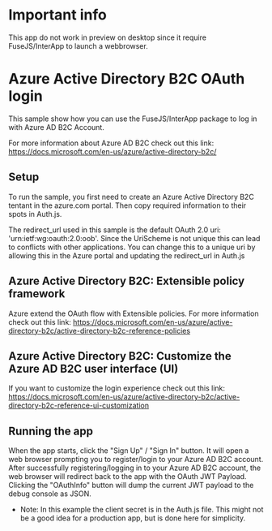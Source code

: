 # Important info

This app do not work in preview on desktop since it require FuseJS/InterApp to launch a webbrowser.

# Azure Active Directory B2C OAuth login

This sample show how you can use the FuseJS/InterApp package to log in with Azure AD B2C Account.

For more information about Azure AD B2C check out this link:
https://docs.microsoft.com/en-us/azure/active-directory-b2c/

## Setup

To run the sample, you first need to create an Azure Active Directory B2C tentant in the azure.com portal. Then copy required information to their spots in Auth.js.

The redirect_url used in this sample is the default OAuth 2.0 uri: 'urn:ietf:wg:oauth:2.0:oob'. Since the UriScheme is not unique this can lead to conflicts with other applications. You can change this to a unique uri by allowing this in the Azure portal and updating the redirect_url in Auth.js

## Azure Active Directory B2C: Extensible policy framework

Azure extend the OAuth flow with Extensible policies. For more information check out this link:
https://docs.microsoft.com/en-us/azure/active-directory-b2c/active-directory-b2c-reference-policies

## Azure Active Directory B2C: Customize the Azure AD B2C user interface (UI)

If you want to customize the login experience check out this link:
https://docs.microsoft.com/en-us/azure/active-directory-b2c/active-directory-b2c-reference-ui-customization

## Running the app

When the app starts, click the "Sign Up" / "Sign In" button. It will open a web browser prompting you to register/login to your Azure AD B2C account. After successfully registering/logging in to your Azure AD B2C account, the web browser will redirect back to the app with the OAuth JWT Payload. Clicking the "OAuthInfo" button will dump the current JWT payload to the debug console as JSON.

* Note: In this example the client secret is in the Auth.js file. This might not be a good idea for a production app, but is done here for simplicity.
